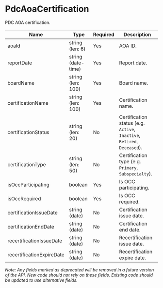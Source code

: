 # PdcAoaCertification

PDC AOA certification.

| Name | Type | Required | Description |
| - | - | - | - |
| aoaId | string (len: 6) | Yes | AOA ID. |
| reportDate | string (date-time) | Yes | Report date. |
| boardName | string (len: 100) | Yes | Board name. |
| certificationName | string (len: 100) | Yes | Certification name. |
| certificationStatus | string (len: 20) | No | Certification status (e.g. `Active`, `Inactive`, `Retired`, `Deceased`). |
| certificationType | string (len: 50) | No | Certification type (e.g. `Primary`, `Subspecialty`). |
| isOccParticipating | boolean | Yes | Is OCC participating. |
| isOccRequired | boolean | Yes | Is OCC required. |
| certificationIssueDate | string (date) | No | Certification issue date. |
| certificationEndDate | string (date) | No | Certification end date. |
| recertificationIssueDate | string (date) | No | Recertification issue date. |
| recertificationExpireDate | string (date) | No | Recertification expire date. |

*Note: Any fields marked as deprecated will be removed in a future version of the API. New code should not rely on these fields. Existing code should be updated to use alternative fields.*
